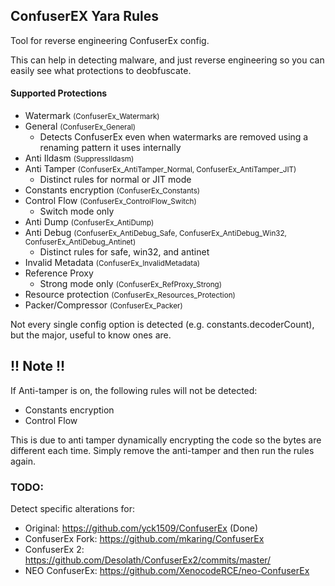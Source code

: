 ## ConfuserEX Yara Rules

Tool for reverse engineering ConfuserEx config.

This can help in detecting malware, and just reverse engineering so you can easily see what protections to deobfuscate.

#### Supported Protections

- Watermark <small>(ConfuserEx_Watermark)</small>
- General <small>(ConfuserEx_General)</small>
  - Detects ConfuserEx even when watermarks are removed using a renaming pattern it uses internally
- Anti Ildasm <small>(SuppressIldasm)</small>
- Anti Tamper <small>(ConfuserEx_AntiTamper_Normal, ConfuserEx_AntiTamper_JIT)</small>
  - Distinct rules for normal or JIT mode
- Constants encryption <small>(ConfuserEx_Constants)</small>
- Control Flow <small>(ConfuserEx_ControlFlow_Switch)</small>
  - Switch mode only
- Anti Dump <small>(ConfuserEx_AntiDump)</small>
- Anti Debug <small>(ConfuserEx_AntiDebug_Safe, ConfuserEx_AntiDebug_Win32, ConfuserEx_AntiDebug_Antinet)</small>
  - Distinct rules for safe, win32, and antinet
- Invalid Metadata <small>(ConfuserEx_InvalidMetadata)</small>
- Reference Proxy
  - Strong mode only <small>(ConfuserEx_RefProxy_Strong)</small>
- Resource protection <small>(ConfuserEx_Resources_Protection)</small>
- Packer/Compressor <small>(ConfuserEx_Packer)</small>

Not every single config option is detected (e.g. constants.decoderCount), but the major, useful to know ones are.

## !! Note !!

If Anti-tamper is on, the following rules will not be detected:

- Constants encryption
- Control Flow

This is due to anti tamper dynamically encrypting the code so the bytes are different each time. Simply remove the anti-tamper and then run the rules again.

### TODO:

Detect specific alterations for:

- Original: https://github.com/yck1509/ConfuserEx (Done)
- ConfuserEx Fork: https://github.com/mkaring/ConfuserEx
- ConfuserEx 2: https://github.com/Desolath/ConfuserEx2/commits/master/
- NEO ConfuserEx: https://github.com/XenocodeRCE/neo-ConfuserEx
